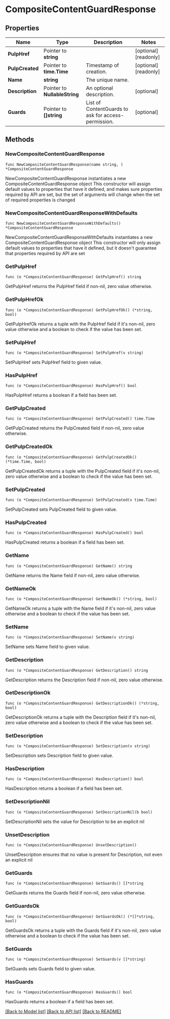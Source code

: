 # CompositeContentGuardResponse

## Properties

Name | Type | Description | Notes
------------ | ------------- | ------------- | -------------
**PulpHref** | Pointer to **string** |  | [optional] [readonly] 
**PulpCreated** | Pointer to **time.Time** | Timestamp of creation. | [optional] [readonly] 
**Name** | **string** | The unique name. | 
**Description** | Pointer to **NullableString** | An optional description. | [optional] 
**Guards** | Pointer to **[]string** | List of ContentGuards to ask for access-permission. | [optional] 

## Methods

### NewCompositeContentGuardResponse

`func NewCompositeContentGuardResponse(name string, ) *CompositeContentGuardResponse`

NewCompositeContentGuardResponse instantiates a new CompositeContentGuardResponse object
This constructor will assign default values to properties that have it defined,
and makes sure properties required by API are set, but the set of arguments
will change when the set of required properties is changed

### NewCompositeContentGuardResponseWithDefaults

`func NewCompositeContentGuardResponseWithDefaults() *CompositeContentGuardResponse`

NewCompositeContentGuardResponseWithDefaults instantiates a new CompositeContentGuardResponse object
This constructor will only assign default values to properties that have it defined,
but it doesn't guarantee that properties required by API are set

### GetPulpHref

`func (o *CompositeContentGuardResponse) GetPulpHref() string`

GetPulpHref returns the PulpHref field if non-nil, zero value otherwise.

### GetPulpHrefOk

`func (o *CompositeContentGuardResponse) GetPulpHrefOk() (*string, bool)`

GetPulpHrefOk returns a tuple with the PulpHref field if it's non-nil, zero value otherwise
and a boolean to check if the value has been set.

### SetPulpHref

`func (o *CompositeContentGuardResponse) SetPulpHref(v string)`

SetPulpHref sets PulpHref field to given value.

### HasPulpHref

`func (o *CompositeContentGuardResponse) HasPulpHref() bool`

HasPulpHref returns a boolean if a field has been set.

### GetPulpCreated

`func (o *CompositeContentGuardResponse) GetPulpCreated() time.Time`

GetPulpCreated returns the PulpCreated field if non-nil, zero value otherwise.

### GetPulpCreatedOk

`func (o *CompositeContentGuardResponse) GetPulpCreatedOk() (*time.Time, bool)`

GetPulpCreatedOk returns a tuple with the PulpCreated field if it's non-nil, zero value otherwise
and a boolean to check if the value has been set.

### SetPulpCreated

`func (o *CompositeContentGuardResponse) SetPulpCreated(v time.Time)`

SetPulpCreated sets PulpCreated field to given value.

### HasPulpCreated

`func (o *CompositeContentGuardResponse) HasPulpCreated() bool`

HasPulpCreated returns a boolean if a field has been set.

### GetName

`func (o *CompositeContentGuardResponse) GetName() string`

GetName returns the Name field if non-nil, zero value otherwise.

### GetNameOk

`func (o *CompositeContentGuardResponse) GetNameOk() (*string, bool)`

GetNameOk returns a tuple with the Name field if it's non-nil, zero value otherwise
and a boolean to check if the value has been set.

### SetName

`func (o *CompositeContentGuardResponse) SetName(v string)`

SetName sets Name field to given value.


### GetDescription

`func (o *CompositeContentGuardResponse) GetDescription() string`

GetDescription returns the Description field if non-nil, zero value otherwise.

### GetDescriptionOk

`func (o *CompositeContentGuardResponse) GetDescriptionOk() (*string, bool)`

GetDescriptionOk returns a tuple with the Description field if it's non-nil, zero value otherwise
and a boolean to check if the value has been set.

### SetDescription

`func (o *CompositeContentGuardResponse) SetDescription(v string)`

SetDescription sets Description field to given value.

### HasDescription

`func (o *CompositeContentGuardResponse) HasDescription() bool`

HasDescription returns a boolean if a field has been set.

### SetDescriptionNil

`func (o *CompositeContentGuardResponse) SetDescriptionNil(b bool)`

 SetDescriptionNil sets the value for Description to be an explicit nil

### UnsetDescription
`func (o *CompositeContentGuardResponse) UnsetDescription()`

UnsetDescription ensures that no value is present for Description, not even an explicit nil
### GetGuards

`func (o *CompositeContentGuardResponse) GetGuards() []*string`

GetGuards returns the Guards field if non-nil, zero value otherwise.

### GetGuardsOk

`func (o *CompositeContentGuardResponse) GetGuardsOk() (*[]*string, bool)`

GetGuardsOk returns a tuple with the Guards field if it's non-nil, zero value otherwise
and a boolean to check if the value has been set.

### SetGuards

`func (o *CompositeContentGuardResponse) SetGuards(v []*string)`

SetGuards sets Guards field to given value.

### HasGuards

`func (o *CompositeContentGuardResponse) HasGuards() bool`

HasGuards returns a boolean if a field has been set.


[[Back to Model list]](../README.md#documentation-for-models) [[Back to API list]](../README.md#documentation-for-api-endpoints) [[Back to README]](../README.md)


